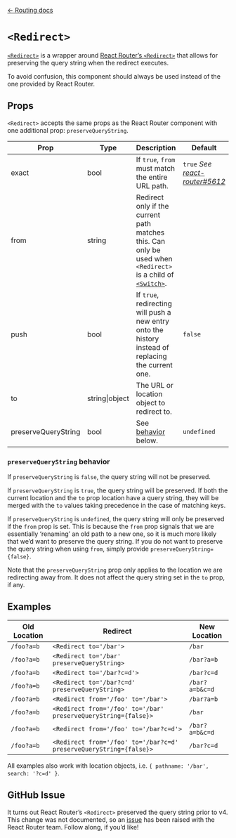 [← Routing docs](/guides/routing)

# `<Redirect>`

[`<Redirect>`](/src/components/Routing/Redirect/index.js) is a wrapper around [React Router’s `<Redirect>`](https://reacttraining.com/react-router/web/api/Redirect) that allows for preserving the query string when the redirect executes.

To avoid confusion, this component should always be used instead of the one provided by React Router.

## Props

`<Redirect>` accepts the same props as the React Router component with one additional prop: `preserveQueryString`.

Prop|Type|Description|Default
---|---|---|---
exact|bool|If `true`, `from` must match the entire URL path.|`true` *See [react-router#5612](https://github.com/ReactTraining/react-router/pull/5612)*
from|string|Redirect only if the current path matches this. Can only be used when `<Redirect>` is a child of [`<Switch>`](https://reacttraining.com/react-router/web/api/Switch).|
push|bool|If `true`, redirecting will push a new entry onto the history instead of replacing the current one.|`false`
to|string\|object|The URL or location object to redirect to.|
preserveQueryString|bool|See [behavior](#preservequerystring-behavior) below.|`undefined`

### `preserveQueryString` behavior

If `preserveQueryString` is `false`, the query string will not be preserved.

If `preserveQueryString` is `true`, the query string will be preserved. If both the current location and the `to` prop location have a query string, they will be merged with the `to` values taking precedence in the case of matching keys.

If `preserveQueryString` is `undefined`, the query string will only be preserved if the `from` prop is set. This is because the `from` prop signals that we are essentially ‘renaming’ an old path to a new one, so it is much more likely that we’d want to preserve the query string. If you do not want to preserve the query string when using `from`, simply provide `preserveQueryString={false}`.

Note that the `preserveQueryString` prop only applies to the location we are redirecting away from. It does not affect the query string set in the `to` prop, if any.

## Examples

Old Location|Redirect|New Location
---|---|---
`/foo?a=b`|`<Redirect to='/bar'>`|`/bar`
`/foo?a=b`|`<Redirect to='/bar' preserveQueryString>`|`/bar?a=b`
`/foo?a=b`|`<Redirect to='/bar?c=d'>`|`/bar?c=d`
`/foo?a=b`|`<Redirect to='/bar?c=d' preserveQueryString>`|`/bar?a=b&c=d`
`/foo?a=b`|`<Redirect from='/foo' to='/bar'>`|`/bar?a=b`
`/foo?a=b`|`<Redirect from='/foo' to='/bar' preserveQueryString={false}>`|`/bar`
`/foo?a=b`|`<Redirect from='/foo' to='/bar?c=d'>`|`/bar?a=b&c=d`
`/foo?a=b`|`<Redirect from='/foo' to='/bar?c=d' preserveQueryString={false}>`|`/bar?c=d`

All examples also work with location objects, i.e. `{ pathname: '/bar', search: '?c=d' }`.

## GitHub Issue

It turns out React Router’s `<Redirect>` preserved the query string prior to v4. This change was not documented, so an [issue](https://github.com/ReactTraining/react-router/issues/5818) has been raised with the React Router team. Follow along, if you’d like!

